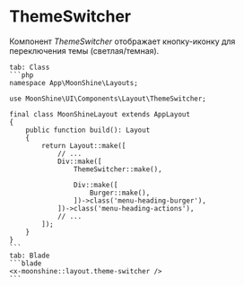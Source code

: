 # ThemeSwitcher

Компонент *ThemeSwitcher* отображает кнопку-иконку для переключения темы (светлая/темная).

~~~tabs
tab: Class
```php
namespace App\MoonShine\Layouts;

use MoonShine\UI\Components\Layout\ThemeSwitcher;

final class MoonShineLayout extends AppLayout
{
    public function build(): Layout
    {
        return Layout::make([
            // ...
            Div::make([
                ThemeSwitcher::make(),

                Div::make([
                    Burger::make(),
                ])->class('menu-heading-burger'),
            ])->class('menu-heading-actions'),
            // ...
        ]);
    }
}
```
tab: Blade
```blade
<x-moonshine::layout.theme-switcher />
```
~~~
